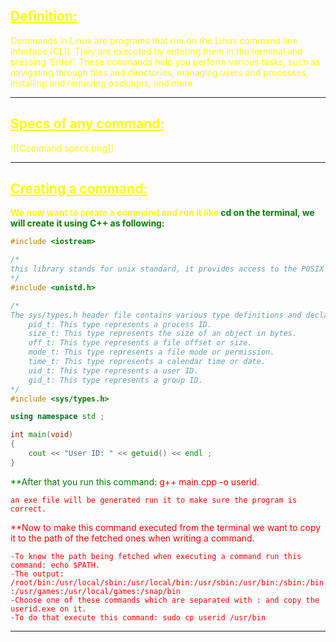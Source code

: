 ## <font color="yellow"><u>Definition:</u></f>

Commands in Linux are programs that run on the Linux command line interface (CLI). 
They are executed by entering them in the terminal and pressing ‘Enter’. These commands help you perform various tasks, such as navigating through files and directories, managing users and processes, installing and removing packages, and more.

---
## <font color="yellow"><u>Specs of any command:</u></f>

![[Command specs.png]]

---
## <font color="yellow"><u>Creating a command:</u></f>

**We now want to create a command and run it like <font color="green">cd</f> on the terminal, we will create it using C++ as following:**

```main.cpp
#include <iostream>

/*
this library stands for unix standard, it provides access to the POSIX operating system API. POSIX stands for Portable Operating System Interface, and it is a family of standards for maintaining compatibility between operating systems. The unistd.h file contains various functions that are related to signals, filesystem access, process control, user identification, encryption, configuration, and more.
*/
#include <unistd.h> 

/*
The sys/types.h header file contains various type definitions and declarations that are used by other system headers, such as sys/stat.h, sys/socket.h, sys/wait.h, etc. Some examples of these types are:
	pid_t: This type represents a process ID.
	size_t: This type represents the size of an object in bytes.
	off_t: This type represents a file offset or size.
	mode_t: This type represents a file mode or permission.
	time_t: This type represents a calendar time or date.
	uid_t: This type represents a user ID.
	gid_t: This type represents a group ID.
*/
#include <sys/types.h>

using namespace std ;

int main(void)
{
	cout << "User ID: " << getuid() << endl ;
}

```

**After that you run this command: <font color="red">g++ main.cpp -o userid</f>.

	an exe file will be generated run it to make sure the program is correct.

**Now to make this command executed from the terminal we want to copy it to the path of the fetched ones when writing a command.

	-To know the path being fetched when executing a command run this command: echo $PATH.
	-The output: /root/bin:/usr/local/sbin:/usr/local/bin:/usr/sbin:/usr/bin:/sbin:/bin
	:/usr/games:/usr/local/games:/snap/bin
	-Choose one of these commands which are separated with : and copy the userid.exe on it.
	-To do that execute this command: sudo cp userid /usr/bin
 ---
  

